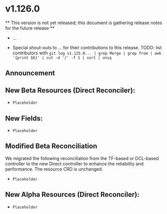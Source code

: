 # v1.126.0

** This version is not yet released; this document is gathering release notes for the future release **

* ...

* Special shout-outs to ... for their contributions to this release.
TODO: list contributors with `git log v1.125.0... | grep Merge | grep from | awk '{print $6}' | cut -d '/' -f 1 | sort | uniq`

## Announcement 

## New Beta Resources (Direct Reconciler):

* `Placeholder`

## New Fields:

* `Placeholder`

## Modified Beta Reconciliation

We migrated the following reconciliation from the TF-based or DCL-based controller to the new Direct controller to enhance the reliability and performance. The resource CRD is unchanged.

* `Placeholder`

## New Alpha Resources (Direct Reconciler):

* `Placeholder`
